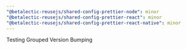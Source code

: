 ```yaml
---
"@betalectic-reusejs/shared-config-prettier-node": minor
"@betalectic-reusejs/shared-config-prettier-react": minor
"@betalectic-reusejs/shared-config-prettier-react-native": minor
---
```


Testing Grouped Version Bumping
